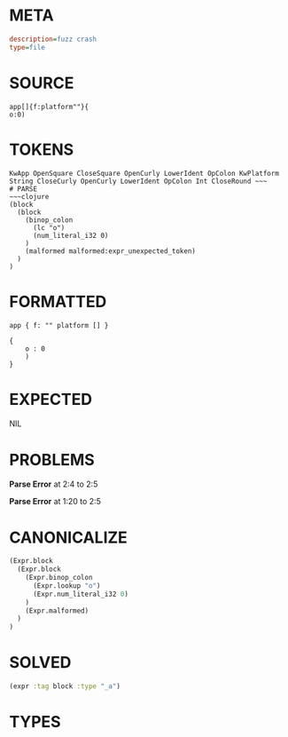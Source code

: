 # META
~~~ini
description=fuzz crash
type=file
~~~
# SOURCE
~~~roc
app[]{f:platform""}{
o:0)
~~~
# TOKENS
~~~text
KwApp OpenSquare CloseSquare OpenCurly LowerIdent OpColon KwPlatform String CloseCurly OpenCurly LowerIdent OpColon Int CloseRound ~~~
# PARSE
~~~clojure
(block
  (block
    (binop_colon
      (lc "o")
      (num_literal_i32 0)
    )
    (malformed malformed:expr_unexpected_token)
  )
)
~~~
# FORMATTED
~~~roc
app { f: "" platform [] }

{
	o : 0
	)
}
~~~
# EXPECTED
NIL
# PROBLEMS
**Parse Error**
at 2:4 to 2:5

**Parse Error**
at 1:20 to 2:5

# CANONICALIZE
~~~clojure
(Expr.block
  (Expr.block
    (Expr.binop_colon
      (Expr.lookup "o")
      (Expr.num_literal_i32 0)
    )
    (Expr.malformed)
  )
)
~~~
# SOLVED
~~~clojure
(expr :tag block :type "_a")
~~~
# TYPES
~~~roc
~~~
